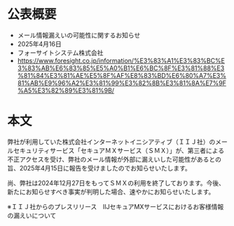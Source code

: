 # 公表概要
- メール情報漏えいの可能性に関するお知らせ
- 2025年4月16日
- フォーサイトシステム株式会社
- https://www.foresight.co.jp/information/%E3%83%A1%E3%83%BC%E3%83%AB%E6%83%85%E5%A0%B1%E6%BC%8F%E3%81%88%E3%81%84%E3%81%AE%E5%8F%AF%E8%83%BD%E6%80%A7%E3%81%AB%E9%96%A2%E3%81%99%E3%82%8B%E3%81%8A%E7%9F%A5%E3%82%89%E3%81%9B/

# 本文
弊社が利用していた株式会社インターネットイニシアティブ（ＩＩＪ社）のメールセキュリティサービス「セキュアＭＸサービス（ＳＭＸ）」が、第三者による不正アクセスを受け、弊社のメール情報が外部に漏えいした可能性があるとの旨、2025年4月15日に報告を受けましたのでお知らせいたします。

尚、弊社は2024年12月27日をもってＳＭＸの利用を終了しております。今後、新たにお知らせすべき事実が判明した場合、速やかにお知らせいたします。

※ＩＩＪ社からのプレスリリース　IIJセキュアMXサービスにおけるお客様情報の漏えいについて
